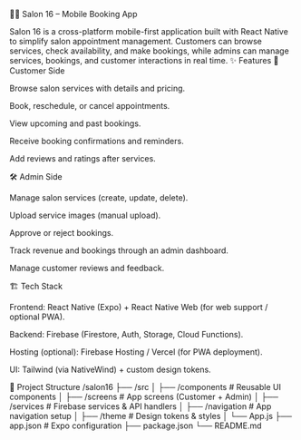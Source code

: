 💇‍♀️ Salon 16 – Mobile Booking App

Salon 16 is a cross-platform mobile-first application built with React Native to simplify salon appointment management. Customers can browse services, check availability, and make bookings, while admins can manage services, bookings, and customer interactions in real time.
✨ Features
👩 Customer Side

Browse salon services with details and pricing.

Book, reschedule, or cancel appointments.

View upcoming and past bookings.

Receive booking confirmations and reminders.

Add reviews and ratings after services.

🛠️ Admin Side

Manage salon services (create, update, delete).

Upload service images (manual upload).

Approve or reject bookings.

Track revenue and bookings through an admin dashboard.

Manage customer reviews and feedback.

🏗️ Tech Stack

Frontend: React Native (Expo) + React Native Web (for web support / optional PWA).

Backend: Firebase (Firestore, Auth, Storage, Cloud Functions).

Hosting (optional): Firebase Hosting / Vercel (for PWA deployment).

UI: Tailwind (via NativeWind) + custom design tokens.

📂 Project Structure
/salon16
 ├── /src
 │   ├── /components    # Reusable UI components
 │   ├── /screens       # App screens (Customer + Admin)
 │   ├── /services      # Firebase services & API handlers
 │   ├── /navigation    # App navigation setup
 │   ├── /theme         # Design tokens & styles
 │   └── App.js
 ├── app.json           # Expo configuration
 ├── package.json
 └── README.md
